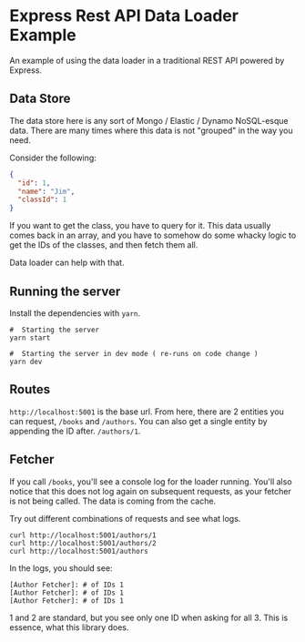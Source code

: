 # Express Rest API Data Loader Example

An example of using the data loader in a traditional REST API powered by Express.

## Data Store

The data store here is any sort of Mongo / Elastic / Dynamo NoSQL-esque data. There are many times where this data is not "grouped" in the way you need. 

Consider the following:

```json
{
  "id": 1,
  "name": "Jim",
  "classId": 1
}
```

If you want to get the class, you have to query for it. This data usually comes back in an array, and you have to somehow do some whacky logic to get the IDs of the classes, and then fetch them all.

Data loader can help with that.

## Running the server

Install the dependencies with `yarn`.

```shell
#  Starting the server
yarn start
```

```shell
#  Starting the server in dev mode ( re-runs on code change )
yarn dev
```

## Routes

`http://localhost:5001` is the base url. From here, there are 2 entities you can request, `/books` and `/authors`. You can also get a single entity by appending the ID after. `/authors/1`.

## Fetcher

If you call `/books`, you'll see a console log for the loader running. You'll also notice that this does not log again on subsequent requests, as your fetcher is not being called. The data is coming from the cache.

Try out different combinations of requests and see what logs.

```shell
curl http://localhost:5001/authors/1
curl http://localhost:5001/authors/2
curl http://localhost:5001/authors
```

In the logs, you should see:

```text
[Author Fetcher]: # of IDs 1
[Author Fetcher]: # of IDs 1
[Author Fetcher]: # of IDs 1
```

1 and 2 are standard, but you see only one ID when asking for all 3. This is essence, what this library does.
